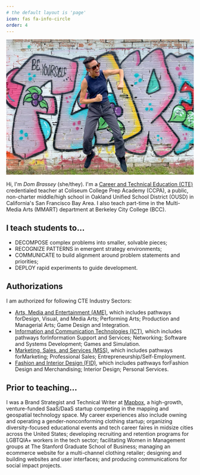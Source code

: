 ```yaml
---
# the default layout is 'page'
icon: fas fa-info-circle
order: 4
---
```


![Desktop View](/assets/img/th-domlet-1200.jpg)

Hi, I'm _Dom Brassey_ (she/they). I'm a [Career and Technical Education (CTE)](https://www.cde.ca.gov/ci/ct/sf/ctemcstandards.asp) credentialed teacher at Coliseum College Prep Academy (CCPA), a public, non-charter middle/high school in Oakland Unified School District (OUSD) in California's San Francisco Bay Area. I also teach part-time in the Multi-Media Arts (MMART) department at Berkeley City College (BCC).

## I teach students to...

- DECOMPOSE complex problems into smaller, solvable pieces;
- RECOGNIZE PATTERNS in emergent strategy environments;
- COMMUNICATE to build alignment around problem statements and priorities;
- DEPLOY rapid experiments to guide development.

## Authorizations

I am authorized for following CTE Industry Sectors:

- [Arts, Media and Entertainment (AME)](https://www.cde.ca.gov/ci/ct/sf/documents/artsmedia.pdf), which includes pathways forDesign, Visual, and Media Arts; Performing Arts; Production and Managerial Arts; Game Design and Integration.
- [Information and Communication Technologies (ICT)](https://www.cde.ca.gov/ci/ct/sf/documents/infocomtech.pdf), which includes pathways forInformation Support and Services; Networking; Software and Systems Development; Games and Simulation.
- [Marketing, Sales, and Services (MSS)](https://www.cde.ca.gov/ci/ct/sf/documents/mktsalesservices.pdf), which includes pathways forMarketing; Professional Sales; Entrepreneurship/Self-Employment.
- [Fashion and Interior Design (FID)](https://www.cde.ca.gov/ci/ct/sf/documents/fashioninterior.pdf), which includes pathways forFashion Design and Merchandising; Interior Design; Personal Services.

## Prior to teaching...

I was a Brand Strategist and Technical Writer at [Mapbox](https://mapbox.com), a high-growth, venture-funded SaaS/DaaS startup competing in the mapping and geospatial technology space. My career experiences also include owning and operating a gender-nonconforming clothing startup; organizing diversity-focused educational events and tech career faires in midsize cities across the United States; developing recruiting and retention programs for LGBTQIA+ workers in the tech sector; facilitating Women in Management groups at The Stanford Graduate School of Business; managing an ecommerce website for a multi-channel clothing retailer; designing and building websites and user interfaces; and producing communications for social impact projects.
